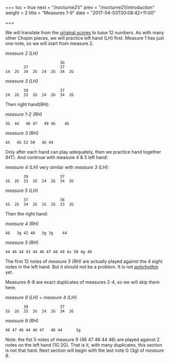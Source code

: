 +++
toc = true
next = "/nocturne21/"
prev = "/nocturne21/introduction"
weight = 2
title = "Measures 1-9"
date = "2017-04-03T00:08:42+11:00"

+++

We will translate from the [original scores](chopin-nocturne21.pdf) to base 12 numbers. As with many other Chopin pieces, we will practice left hand (LH) first. Measure 1 has just one note, so we will start from measure 2.

_measure 2 (LH)_
~~~~
                        3G
        37              37
14  2G  34  2G  24  2G  34  2G
~~~~

_measure 3 (LH)_
~~~~
        39              37
24  2G  33  2G  24  2G  34  2G
~~~~


Then right hand(RH):


_measure 1-2 (RH)_
~~~~
3G  44   46 47   49 4G    4G
~~~~

_measure 3 (RH)_
~~~~
4X   4G 52 50   4G 44
~~~~

Only after each hand can play adequately, then we practice hand together (HT). And continue with measure 4 & 5 left hand:

_measure 4 (LH)_ very similar with _measure 3 (LH)_:
~~~~
        39              37
1G  2G  33  2G  24  2G  34  2G
~~~~

_measure 5 (LH)_
~~~~
        37              36
1G  2G  34  2G  1G  2G  33  2G
~~~~

Then the right hand:

_measure 4 (RH)_
~~~~
46   3g 42 40   3g 3g    44
~~~~

_measure 5 (RH)_
~~~~
44 46 44 43 44 46 47 48 49 4x 50 4g 46
~~~~

The first 12 notes of _measure 5 (RH)_ are actually played against the 4 eight notes in the left hand. But it should not be a problem. It is not [_polyrhythm_](https://en.wikipedia.org/wiki/Polyrhythm) yet.

Measures 6-8 are exact duplicates of measures 2-4, so we will skip them here.

_measure 9 (LH)_ = _measure 4 (LH)_:
~~~~
        39              37
1G  2G  33  2G  24  2G  34  2G
~~~~

_measure 9 (RH)_
~~~~
46 47 46 44 46 47   46 44      3g
~~~~

Note: the fist 5 notes of measure 9 (46 47 46 44 46) are played against 2 notes on the left hand (1G 2G).
That is it, with many duplicates, this section is not that hard. Next section will begin with the last note G (3g) of _measure 9_.
